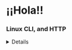# ¡¡Hola!!

### Linux CLI, and HTTP

<details>

### <summary>Докази</summary>

#### Перший тест
![linux-quiz1](./task_linux_cli/img/linux-quiz-1-done.jpg) 
    Нічого нового, усі команди завчив поки колупався у клятому інтерфейсі ГітБаш


#### Другий тест
![linux-quiz2](./task_linux_cli/img/linux-quiz-2-done.jpg) 
    Вже цікавіше, але не так багато нового


#### Третій тест
![linux-quiz3](./task_linux_cli/img/linux-quiz-3-done.jpg) 
    Точки, тільди і трясця ії матері несмішні жарти, та уривки із творчості Л. Керрола


#### Четвертий тест
![linux-quiz4](./task_linux_cli/img/linux-quiz-4-done.jpg) 
    Дуже чудово, щоб негайно припинити процесс треба поставити оцінку чи що?


</details>